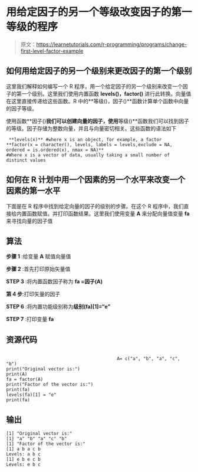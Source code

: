 # 用给定因子的另一个等级改变因子的第一等级的程序

> 原文：<https://learnetutorials.com/r-programming/programs/change-first-level-factor-example>

## 如何用给定因子的另一个级别来更改因子的第一个级别

这里我们解释如何编写一个 R 程序，用一个给定因子的另一个级别来改变一个因子的第一个级别。这里我们使用内置函数 **levels()，factor()** 进行此转换。向量值在这里直接传递给这些函数。R 中的**等级()，因子()**函数计算单个函数中向量的因子等级。

使用函数**因子()**我们可以创建向量的因子，使用**等级()**函数我们可以找到因子的等级。因子存储为整数向量，并且与向量密切相关。这些函数的语法如下

```
 **levels(x)** #where x is an object, for example, a factor
**factor(x = character(), levels, labels = levels,exclude = NA, ordered = is.ordered(x), nmax = NA)** 
#Where x is a vector of data, usually taking a small number of distinct values 

```

## 如何在 R 计划中用一个因素的另一个水平来改变一个因素的第一水平

下面是在 R 程序中找到给定向量的因子的级别的步骤。在这个 R 程序中，我们直接给内置函数赋值。并打印函数结果。这里我们使用变量 **A** 来分配向量值变量 **fa** 来寻找向量的因子值

## 算法

**步骤 1** :给变量 **A** 赋值向量值

**步骤 2** :首先打印原始矢量值

**STEP 3** :将内置函数因子称为 **fa =因子(A)**

**第 4 步**:打印矢量的因子

**STEP 6** :将内置功能级别称为**级别(fa)[1]=“e”**

**STEP 7** :打印变量 **fa**

## 资源代码

```

                                          A= c("a", "b", "a", "c", "b")
print("Original vector is:")
print(A)
fa = factor(A)
print("Factor of the vector is:")
print(fa)
levels(fa)[1] = "e"
print(fa)

```

## 输出

```
[1] "Original vector is:"
[1] "a" "b" "a" "c" "b"
[1] "Factor of the vector is:"
[1] a b a c b
Levels: a b c
[1] e b e c b
Levels: e b c 
```